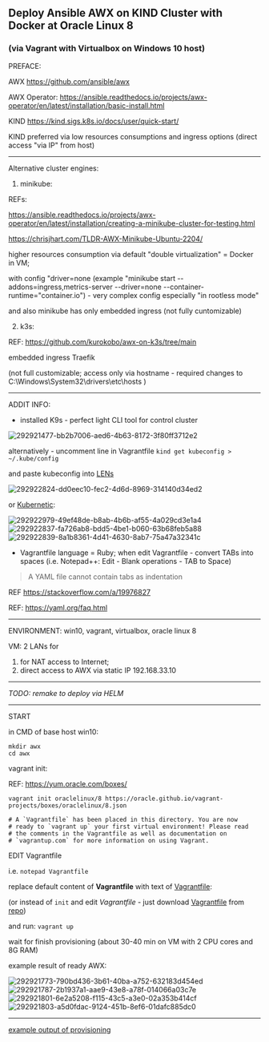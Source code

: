 ## Deploy Ansible AWX on KIND Cluster with Docker at Oracle Linux 8
### (via Vagrant with Virtualbox on Windows 10 host)

PREFACE:

AWX https://github.com/ansible/awx 

AWX Operator: https://ansible.readthedocs.io/projects/awx-operator/en/latest/installation/basic-install.html

KIND https://kind.sigs.k8s.io/docs/user/quick-start/ 

KIND preferred via low resources consumptions and ingress options (direct access "via IP" from host)

- - -
Alternative cluster engines:

1) minikube:

REFs:

https://ansible.readthedocs.io/projects/awx-operator/en/latest/installation/creating-a-minikube-cluster-for-testing.html

https://chrisjhart.com/TLDR-AWX-Minikube-Ubuntu-2204/ 

higher resources consumption via default "double virtualization" = Docker in VM;

with config "driver=none (example "minikube start --addons=ingress,metrics-server --driver=none  --container-runtime="container.io") - very complex config especially "in rootless mode"

and also minikube has only embedded ingress (not fully cuntomizable)


2) k3s:

REF: https://github.com/kurokobo/awx-on-k3s/tree/main 

embedded ingress Traefik

(not full customizable; access only via hostname - required changes to C:\Windows\System32\drivers\etc\hosts )

- - -
ADDIT INFO:

* installed K9s - perfect light CLI tool for control cluster

![292921477-bb2b7006-aed6-4b63-8172-3f80ff3712e2](https://github.com/v-mazur-intra/ansilbe_awx_on_vm_vagrant_file_win10/assets/154795149/e076729a-f5ca-4b6a-b90c-9e044b8298f7)


alternatively - uncomment line in Vagrantfile `kind get kubeconfig > ~/.kube/config`

and paste kubeconfig into [LENs](https://k8slens.dev/) 

![292922824-dd0eec10-fec2-4d6d-8969-314140d34ed2](https://github.com/v-mazur-intra/ansilbe_awx_on_vm_vagrant_file_win10/assets/154795149/18a17a96-03c3-442d-b6b1-6020c8cab88a)


or [Kubernetic](https://www.kubernetic.com/):

![292922979-49ef48de-b8ab-4b6b-af55-4a029cd3e1a4](https://github.com/v-mazur-intra/ansilbe_awx_on_vm_vagrant_file_win10/assets/154795149/b9abd6ee-6ca8-4132-819a-d3f942b1c6ce)
![292922837-fa726ab8-bdd5-4be1-b060-63b68feb5a88](https://github.com/v-mazur-intra/ansilbe_awx_on_vm_vagrant_file_win10/assets/154795149/66e8d900-d461-4828-a6c0-71e6c82bdac8)
![292922839-8a1b8361-4d41-4630-8ab7-75a47a32341c](https://github.com/v-mazur-intra/ansilbe_awx_on_vm_vagrant_file_win10/assets/154795149/d305344d-0b37-4c07-8c42-b11150f2c69b)


* Vagrantfile language = Ruby; when edit Vagrantfile - convert TABs into spaces (i.e. Notepad++: Edit - Blank operations - TAB to Space)

> A YAML file cannot contain tabs as indentation 

REF https://stackoverflow.com/a/19976827

REF: https://yaml.org/faq.html 

---

ENVIRONMENT: win10, vagrant, virtualbox, oracle linux 8

VM: 2 LANs for
1. for NAT access to Internet;
2. direct access to AWX via static IP 192.168.33.10

- - - 

_TODO:_
_remake to deploy via HELM_

---

START

in CMD of base host win10:

```
mkdir awx
cd awx
```

vagrant init:

REF: https://yum.oracle.com/boxes/

`vagrant init oraclelinux/8 https://oracle.github.io/vagrant-projects/boxes/oraclelinux/8.json`
```
# A `Vagrantfile` has been placed in this directory. You are now
# ready to `vagrant up` your first virtual environment! Please read
# the comments in the Vagrantfile as well as documentation on
# `vagrantup.com` for more information on using Vagrant.
```
EDIT Vagrantfile

i.e. `notepad Vagrantfile`

replace default content of **Vagrantfile** with text of [Vagrantfile](https://github.com/v-mazur-intra/ansilbe_awx_on_vm_vagrant_file_win10/blob/main/Vagrantfile):

(or instead of `init` and edit *Vagrantfile* - just download [Vagrantfile](https://github.com/v-mazur-intra/ansilbe_awx_on_vm_vagrant_file_win10/blob/main/Vagrantfile) from [repo](https://github.com/v-mazur-intra/ansilbe_awx_on_vm_vagrant_file_win10))

and run: 
`vagrant up`

wait for finish provisioning (about 30-40 min on VM with 2 CPU cores and 8G RAM)

example result of ready AWX:

![292921773-790bd436-3b61-40ba-a752-632183d454ed](https://github.com/v-mazur-intra/ansilbe_awx_on_vm_vagrant_file_win10/assets/154795149/84bd4835-dfa2-44da-9d25-31a1789d2cc8)
![292921787-2b1937a1-aae9-43e8-a78f-014066a03c7e](https://github.com/v-mazur-intra/ansilbe_awx_on_vm_vagrant_file_win10/assets/154795149/a2cf1740-ac7c-4d31-96d9-07da59c4673d)
![292921801-6e2a5208-f115-43c5-a3e0-02a353b414cf](https://github.com/v-mazur-intra/ansilbe_awx_on_vm_vagrant_file_win10/assets/154795149/0265c573-f6e1-4caf-9983-abcdab8af571)
![292921803-a5d0fdac-9124-451b-8ef6-01dafc885dc0](https://github.com/v-mazur-intra/ansilbe_awx_on_vm_vagrant_file_win10/assets/154795149/b02e3134-c2cf-484f-a1ee-83f9bf7bd44b)


---


[example output of provisioning](/AWX_on_kind_OL8_VboxVagrant_win10_output_example.md)


